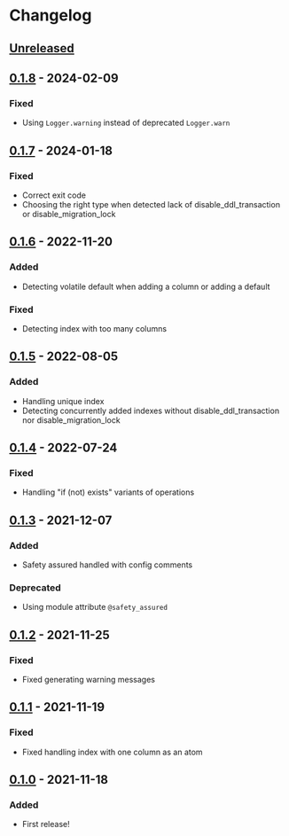 # Changelog

## [Unreleased]

## [0.1.8] - 2024-02-09
### Fixed
- Using `Logger.warning` instead of deprecated `Logger.warn`

## [0.1.7] - 2024-01-18
### Fixed
- Correct exit code
- Choosing the right type when detected lack of disable_ddl_transaction or disable_migration_lock

## [0.1.6] - 2022-11-20
### Added
- Detecting volatile default when adding a column or adding a default

### Fixed
- Detecting index with too many columns

## [0.1.5] - 2022-08-05
### Added
- Handling unique index
- Detecting concurrently added indexes without disable_ddl_transaction nor disable_migration_lock

## [0.1.4] - 2022-07-24
### Fixed
- Handling "if (not) exists" variants of operations

## [0.1.3] - 2021-12-07
### Added
- Safety assured handled with config comments

### Deprecated
- Using module attribute `@safety_assured`

## [0.1.2] - 2021-11-25
### Fixed
- Fixed generating warning messages

## [0.1.1] - 2021-11-19
### Fixed
- Fixed handling index with one column as an atom

## [0.1.0] - 2021-11-18
### Added
- First release!

[Unreleased]: https://github.com/artur-sulej/excellent_migrations/compare/v0.1.8...HEAD
[0.1.8]: https://github.com/artur-sulej/excellent_migrations/compare/v0.1.7...v0.1.8
[0.1.7]: https://github.com/artur-sulej/excellent_migrations/compare/v0.1.6...v0.1.7
[0.1.6]: https://github.com/artur-sulej/excellent_migrations/compare/v0.1.5...v0.1.6
[0.1.5]: https://github.com/artur-sulej/excellent_migrations/compare/v0.1.4...v0.1.5
[0.1.4]: https://github.com/artur-sulej/excellent_migrations/compare/v0.1.3...v0.1.4
[0.1.3]: https://github.com/artur-sulej/excellent_migrations/compare/v0.1.2...v0.1.3
[0.1.2]: https://github.com/artur-sulej/excellent_migrations/compare/v0.1.1...v0.1.2
[0.1.1]: https://github.com/artur-sulej/excellent_migrations/compare/v0.1.0...v0.1.1
[0.1.0]: https://github.com/artur-sulej/excellent_migrations/releases/tag/v0.1.0
